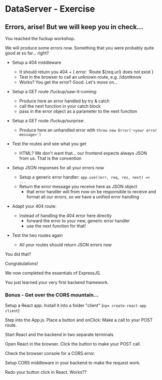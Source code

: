 # DataServer - Exercise

## Errors, arise! But we will keep you in check...

You reached the fuckup workshop. 

We will produce some errors now. Something that you were probably quite good at so far... right? 

- Setup a 404 middleware
  - It should return you 404 + { error: `Route ${req.url} does not exist }
  - Test in the browser to call an unknown route, e.g. /idontknow
  - Works? You get the error? Good. Let's move on...

- Setup a GET route /fuckup/saw-it-coming: 
  - Produce here an error handled by try & catch
  - call the next function in your catch block
  - pass in the error object as a parameter to the next function

- Setup a GET route /fuckup/surprise: 
  - Produce here an unhandled error with `throw new Error('<your error message>')`

- Test the routes and see what you get
  - HTML? We don't want that... our frontend expects always JSON from us. That is the convention

- Setup JSON responses for all your errors now
  - Setup a generic error handler: `app.use((err, req, res, next) => ...`
  - Return the error message you receive here as JSON object
    - that error handler will from now on be responsible to receive and format all our errors, so we have a unified error handling
  
- Adapt your 404 route:
  - instead of handling the 404 error here directly
    - forward the error to your new, generic error handler
    - use the next function for that!

- Test the two routes again
  - All your routes should return JSON errors now

You did that?

Congratulations!

We now completed the essentials of ExpressJS.

You just learned your very first backend framework.


### Bonus - Get over the CORS mountain... 

Setup a React app. Install it into a folder "client" (`npx create-react-app client`)

Step into the App.js. Place a button and onClick: Make a call to your POST route.

Start React and the backend in two separate terminals.

Open React in the browser. Click the button to make your POST call.

Check the browser console for a CORS error.

Setup CORS middleware in your backend to make the request work.

Redo your button click in React. Works??


